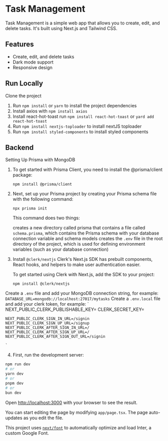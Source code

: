 # Task Management

Task Management is a simple web app that allows you to create, edit, and delete tasks. It's built using Next.js and Tailwind CSS.

## Features

- Create, edit, and delete tasks
- Dark mode support
- Responsive design

## Run Locally

Clone the project


1. Run `npm install` or `yarn` to install the project dependencies
2. Install axios with `npm install axios`
3. Install react-hot-toast run `npm install react-hot-toast` or `yard add react-hot-toast`
4. Run `npm install nextjs-toploader` to install nextJS toploader
5. Run `npm install styled-components` to install styled components

## Backend

Setting Up Prisma with MongoDB

1. To get started with Prisma Client, you need to install the @prisma/client package:

     `npm install @prisma/client`
   
2. Next, set up your Prisma project by creating your Prisma schema file with the following command:

    `npx prisma init`

    This command does two things:

    creates a new directory called prisma that contains a file called `schema.prisma`, which contains the Prisma schema with your database connection variable and schema models
    creates the `.env` file in the root directory of the project, which is used for defining environment variables (such as your database connection)

3. Install `@clerk/nextjs`
   Clerk's Next.js SDK has prebuilt components, React hooks, and helpers to make user authentication easier.

   To get started using Clerk with Next.js, add the SDK to your project:

    `npm install @clerk/nextjs`





Create a `.env` file and add your MongoDB connection string, for example: `DATABASE_URL=mongodb://localhost:27017/mytasks`
Create a `.env.local` file and add your clerk token, for example: 
    `
    NEXT_PUBLIC_CLERK_PUBLISHABLE_KEY=<public Key>
    CLERK_SECRET_KEY=<secret key>

    NEXT_PUBLIC_CLERK_SIGN_IN_URL=/signin
    NEXT_PUBLIC_CLERK_SIGN_UP_URL=/signup
    NEXT_PUBLIC_CLERK_AFTER_SIGN_IN_URL=/
    NEXT_PUBLIC_CLERK_AFTER_SIGN_UP_URL=/
    NEXT_PUBLIC_CLERK_AFTER_SIGN_OUT_URL=/signin

    `
4. First, run the development server:

```bash
npm run dev
# or
yarn dev
# or
pnpm dev
# or
bun dev
```

Open [http://localhost:3000](http://localhost:3000) with your browser to see the result.

You can start editing the page by modifying `app/page.tsx`. The page auto-updates as you edit the file.

This project uses [`next/font`](https://nextjs.org/docs/basic-features/font-optimization) to automatically optimize and load Inter, a custom Google Font.

